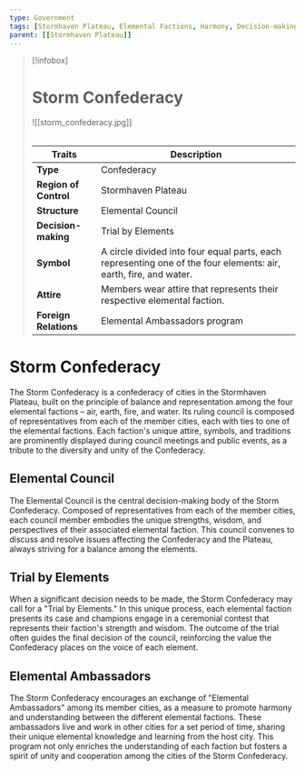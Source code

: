 ```yaml
---
type: Government
tags: [Stormhaven Plateau, Elemental Factions, Harmony, Decision-making]
parent: [[Stormhaven Plateau]]
---
```

> [!infobox]
> # Storm Confederacy
> ![[storm_confederacy.jpg]]
> ######
> | Traits         | Description                                                                                                                           |
> | -------------- | ------------------------------------------------------------------------------------------------------------------------------------- |
> | **Type** | Confederacy | 
> | **Region of Control** | Stormhaven Plateau | 
> | **Structure** | Elemental Council | 
> | **Decision-making** | Trial by Elements | 
> | **Symbol** | A circle divided into four equal parts, each representing one of the four elements: air, earth, fire, and water. |
> | **Attire** | Members wear attire that represents their respective elemental faction. |
> | **Foreign Relations** | Elemental Ambassadors program |
# Storm Confederacy

The Storm Confederacy is a confederacy of cities in the Stormhaven Plateau, built on the principle of balance and representation among the four elemental factions – air, earth, fire, and water. Its ruling council is composed of representatives from each of the member cities, each with ties to one of the elemental factions. Each faction's unique attire, symbols, and traditions are prominently displayed during council meetings and public events, as a tribute to the diversity and unity of the Confederacy.

## Elemental Council

The Elemental Council is the central decision-making body of the Storm Confederacy. Composed of representatives from each of the member cities, each council member embodies the unique strengths, wisdom, and perspectives of their associated elemental faction. This council convenes to discuss and resolve issues affecting the Confederacy and the Plateau, always striving for a balance among the elements.

## Trial by Elements

When a significant decision needs to be made, the Storm Confederacy may call for a "Trial by Elements." In this unique process, each elemental faction presents its case and champions engage in a ceremonial contest that represents their faction's strength and wisdom. The outcome of the trial often guides the final decision of the council, reinforcing the value the Confederacy places on the voice of each element.

## Elemental Ambassadors

The Storm Confederacy encourages an exchange of "Elemental Ambassadors" among its member cities, as a measure to promote harmony and understanding between the different elemental factions. These ambassadors live and work in other cities for a set period of time, sharing their unique elemental knowledge and learning from the host city. This program not only enriches the understanding of each faction but fosters a spirit of unity and cooperation among the cities of the Storm Confederacy.
